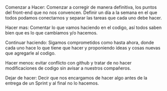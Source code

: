 Comenzar a Hacer:
Comenzar a corregir de manera definitiva, los puntos del front-end que no nos convencen. Definir un día a la semana en el que todos podamos conectarnos y separar las tareas que cada uno debe hacer. 

Hacer mas:
Comentar lo que vamos haciendo en el codigo, así todos saben bien que es lo que cambiamos y/o hacemos.

Continuar haciendo:
Sigamos comprometidos como hasta ahora, donde cada uno hace lo que tiene que hacer y proponiendo ideas y cosas nuevas que agregarle al codigo.

Hacer menos: 
evitar conflicto con github y tratar de no hacer modificaciones de codigo sin avisar a nuestros compañeros.

Dejar de hacer: 
Decir que nos encargamos de hacer algo antes de la entrega de un Sprint y al final no lo hacemos.